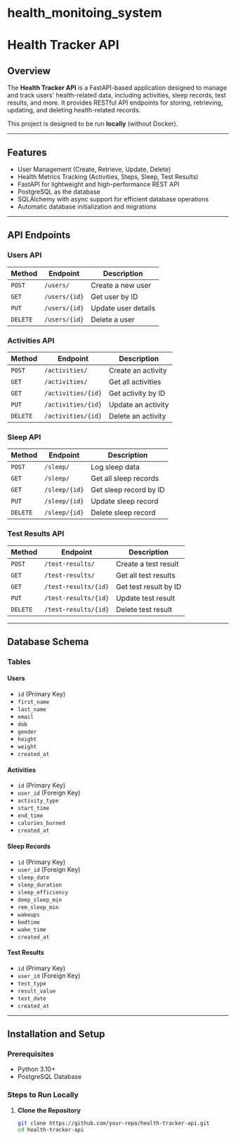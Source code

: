# health_monitoing_system

# Health Tracker API

## Overview

The **Health Tracker API** is a FastAPI-based application designed to manage and track users' health-related data, including activities, sleep records, test results, and more. It provides RESTful API endpoints for storing, retrieving, updating, and deleting health-related records.

This project is designed to be run **locally** (without Docker).

---

## Features

- User Management (Create, Retrieve, Update, Delete)
- Health Metrics Tracking (Activities, Steps, Sleep, Test Results)
- FastAPI for lightweight and high-performance REST API
- PostgreSQL as the database
- SQLAlchemy with async support for efficient database operations
- Automatic database initialization and migrations

---

## API Endpoints

### Users API

| Method | Endpoint         | Description                 |
|--------|----------------|-----------------------------|
| `POST` | `/users/`      | Create a new user          |
| `GET`  | `/users/{id}`  | Get user by ID             |
| `PUT`  | `/users/{id}`  | Update user details        |
| `DELETE` | `/users/{id}` | Delete a user              |

### Activities API

| Method | Endpoint          | Description                   |
|--------|------------------|-------------------------------|
| `POST` | `/activities/`   | Create an activity           |
| `GET`  | `/activities/`   | Get all activities           |
| `GET`  | `/activities/{id}` | Get activity by ID          |
| `PUT`  | `/activities/{id}` | Update an activity         |
| `DELETE` | `/activities/{id}` | Delete an activity       |

### Sleep API

| Method | Endpoint        | Description                |
|--------|--------------|----------------------------|
| `POST` | `/sleep/`   | Log sleep data            |
| `GET`  | `/sleep/`   | Get all sleep records     |
| `GET`  | `/sleep/{id}` | Get sleep record by ID   |
| `PUT`  | `/sleep/{id}` | Update sleep record      |
| `DELETE` | `/sleep/{id}` | Delete sleep record    |

### Test Results API

| Method | Endpoint           | Description                  |
|--------|-------------------|------------------------------|
| `POST` | `/test-results/`  | Create a test result        |
| `GET`  | `/test-results/`  | Get all test results        |
| `GET`  | `/test-results/{id}` | Get test result by ID  |
| `PUT`  | `/test-results/{id}` | Update test result     |
| `DELETE` | `/test-results/{id}` | Delete test result   |

---

## Database Schema

### Tables

#### Users
- `id` (Primary Key)
- `first_name`
- `last_name`
- `email`
- `dob`
- `gender`
- `height`
- `weight`
- `created_at`

#### Activities
- `id` (Primary Key)
- `user_id` (Foreign Key)
- `activity_type`
- `start_time`
- `end_time`
- `calories_burned`
- `created_at`

#### Sleep Records
- `id` (Primary Key)
- `user_id` (Foreign Key)
- `sleep_date`
- `sleep_duration`
- `sleep_efficiency`
- `deep_sleep_min`
- `rem_sleep_min`
- `wakeups`
- `bedtime`
- `wake_time`
- `created_at`

#### Test Results
- `id` (Primary Key)
- `user_id` (Foreign Key)
- `test_type`
- `result_value`
- `test_date`
- `created_at`

---

## Installation and Setup

### Prerequisites
- Python 3.10+
- PostgreSQL Database

### Steps to Run Locally

1. **Clone the Repository**
   ```bash
   git clone https://github.com/your-repo/health-tracker-api.git
   cd health-tracker-api
